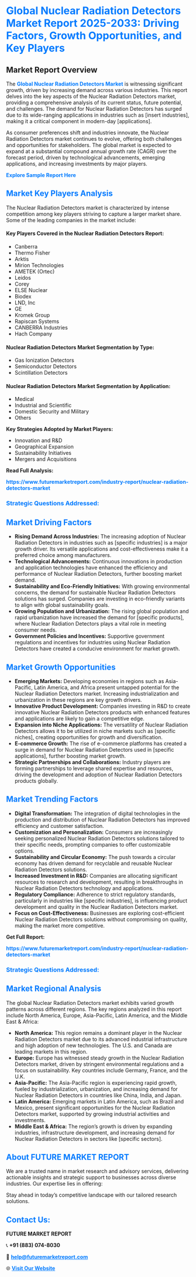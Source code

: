 <h1 style="color: #007BFF;">Global Nuclear Radiation Detectors Market Report 2025-2033: Driving Factors, Growth Opportunities, and Key Players</h1>

<section id="overview">
<h2>Market Report Overview</h2>
<p>The <a href="https://www.futuremarketreport.com/industry-report/nuclear-radiation-detectors-market" style="color: #007BFF; text-decoration: none;"><strong>Global Nuclear Radiation Detectors Market</strong></a> is witnessing significant growth, driven by increasing demand across various industries. This report delves into the key aspects of the Nuclear Radiation Detectors market, providing a comprehensive analysis of its current status, future potential, and challenges. The demand for Nuclear Radiation Detectors has surged due to its wide-ranging applications in industries such as [insert industries], making it a critical component in modern-day [applications].</p>
<p>As consumer preferences shift and industries innovate, the Nuclear Radiation Detectors market continues to evolve, offering both challenges and opportunities for stakeholders. The global market is expected to expand at a substantial compound annual growth rate (CAGR) over the forecast period, driven by technological advancements, emerging applications, and increasing investments by major players.</p>
</section>

<section id="overview">
<p><a href="https://www.futuremarketreport.com/request-sample/reportId=58247" style="color: #007BFF; text-decoration: none;"><strong>Explore Sample Report Here</strong></a></p>
</section>

<section id="key-players">
<h2 style="color: #007BFF;">Market Key Players Analysis</h2>
<p>The Nuclear Radiation Detectors market is characterized by intense competition among key players striving to capture a larger market share. Some of the leading companies in the market include:</p>
<h4>Key Players Covered in the Nuclear Radiation Detectors Report:</h4>
<ul><li>Canberra</li><li>Thermo Fisher</li><li>Arktis</li><li>Mirion Technologies</li><li>AMETEK (Ortec)</li><li>Leidos</li><li>Corey</li><li>ELSE Nuclear</li><li>Biodex</li><li>LND, Inc</li><li>GE</li><li>Kromek Group</li><li>Rapiscan Systems</li><li>CANBERRA Industries</li><li>Hach Company</li></ul>
<h4>Nuclear Radiation Detectors Market Segmentation by Type:</h4>
<ul><li>Gas Ionization Detectors</li><li>Semiconductor Detectors</li><li>Scintillation Detectors</li></ul>

<h4>Nuclear Radiation Detectors Market Segmentation by Application:</h4>
<ul><li>Medical</li><li>Industrial and Scientific</li><li>Domestic Security and Military</li><li>Others</li></ul>
<p><strong>Key Strategies Adopted by Market Players:</strong></p>
<ul>
<li>Innovation and R&D</li>
<li>Geographical Expansion</li>
<li>Sustainability Initiatives</li>
<li>Mergers and Acquisitions</li>
</ul>
</section>

<section>
<p><strong>Read Full Analysis: </strong></p><a href="https://www.futuremarketreport.com/industry-report/nuclear-radiation-detectors-market" style="color: #007BFF; text-decoration: none;"><strong>https://www.futuremarketreport.com/industry-report/nuclear-radiation-detectors-market</strong></a>
<h3 style="color: #007BFF;">Strategic Questions Addressed:</h3>
</section>

<section id="driving-factors">
<h2 style="color: #007BFF;">Market Driving Factors</h2>
<ul>
<li><strong>Rising Demand Across Industries:</strong> The increasing adoption of Nuclear Radiation Detectors in industries such as [specific industries] is a major growth driver. Its versatile applications and cost-effectiveness make it a preferred choice among manufacturers.</li>
<li><strong>Technological Advancements:</strong> Continuous innovations in production and application technologies have enhanced the efficiency and performance of Nuclear Radiation Detectors, further boosting market demand.</li>
<li><strong>Sustainability and Eco-Friendly Initiatives:</strong> With growing environmental concerns, the demand for sustainable Nuclear Radiation Detectors solutions has surged. Companies are investing in eco-friendly variants to align with global sustainability goals.</li>
<li><strong>Growing Population and Urbanization:</strong> The rising global population and rapid urbanization have increased the demand for [specific products], where Nuclear Radiation Detectors plays a vital role in meeting consumer needs.</li>
<li><strong>Government Policies and Incentives:</strong> Supportive government regulations and incentives for industries using Nuclear Radiation Detectors have created a conducive environment for market growth.</li>
</ul>
</section>

<section id="growth-opportunities">
<h2 style="color: #007BFF;">Market Growth Opportunities</h2>
<ul>
<li><strong>Emerging Markets:</strong> Developing economies in regions such as Asia-Pacific, Latin America, and Africa present untapped potential for the Nuclear Radiation Detectors market. Increasing industrialization and urbanization in these regions are key growth drivers.</li>
<li><strong>Innovative Product Development:</strong> Companies investing in R&D to create innovative Nuclear Radiation Detectors products with enhanced features and applications are likely to gain a competitive edge.</li>
<li><strong>Expansion into Niche Applications:</strong> The versatility of Nuclear Radiation Detectors allows it to be utilized in niche markets such as [specific niches], creating opportunities for growth and diversification.</li>
<li><strong>E-commerce Growth:</strong> The rise of e-commerce platforms has created a surge in demand for Nuclear Radiation Detectors used in [specific applications], further boosting market growth.</li>
<li><strong>Strategic Partnerships and Collaborations:</strong> Industry players are forming partnerships to leverage shared expertise and resources, driving the development and adoption of Nuclear Radiation Detectors products globally.</li>
</ul>
</section>

<section id="trending-factors">
<h2 style="color: #007BFF;">Market Trending Factors</h2>
<ul>
<li><strong>Digital Transformation:</strong> The integration of digital technologies in the production and distribution of Nuclear Radiation Detectors has improved efficiency and customer satisfaction.</li>
<li><strong>Customization and Personalization:</strong> Consumers are increasingly seeking personalized Nuclear Radiation Detectors solutions tailored to their specific needs, prompting companies to offer customizable options.</li>
<li><strong>Sustainability and Circular Economy:</strong> The push towards a circular economy has driven demand for recyclable and reusable Nuclear Radiation Detectors solutions.</li>
<li><strong>Increased Investment in R&D:</strong> Companies are allocating significant resources to research and development, resulting in breakthroughs in Nuclear Radiation Detectors technology and applications.</li>
<li><strong>Regulatory Compliance:</strong> Adherence to strict regulatory standards, particularly in industries like [specific industries], is influencing product development and quality in the Nuclear Radiation Detectors market.</li>
<li><strong>Focus on Cost-Effectiveness:</strong> Businesses are exploring cost-efficient Nuclear Radiation Detectors solutions without compromising on quality, making the market more competitive.</li>
</ul>
</section>

<section>
<p><strong>Get Full Report: </strong></p><a href="https://www.futuremarketreport.com/industry-report/nuclear-radiation-detectors-market" style="color: #007BFF; text-decoration: none;"><strong>https://www.futuremarketreport.com/industry-report/nuclear-radiation-detectors-market</strong></a>
<h3 style="color: #007BFF;">Strategic Questions Addressed:</h3>
</section>


<section id="regional-analysis">
<h2 style="color: #007BFF;">Market Regional Analysis</h2>
<p>The global Nuclear Radiation Detectors market exhibits varied growth patterns across different regions. The key regions analyzed in this report include North America, Europe, Asia-Pacific, Latin America, and the Middle East & Africa:</p>
<ul>
<li><strong>North America:</strong> This region remains a dominant player in the Nuclear Radiation Detectors market due to its advanced industrial infrastructure and high adoption of new technologies. The U.S. and Canada are leading markets in this region.</li>
<li><strong>Europe:</strong> Europe has witnessed steady growth in the Nuclear Radiation Detectors market, driven by stringent environmental regulations and a focus on sustainability. Key countries include Germany, France, and the U.K.</li>
<li><strong>Asia-Pacific:</strong> The Asia-Pacific region is experiencing rapid growth, fueled by industrialization, urbanization, and increasing demand for Nuclear Radiation Detectors in countries like China, India, and Japan.</li>
<li><strong>Latin America:</strong> Emerging markets in Latin America, such as Brazil and Mexico, present significant opportunities for the Nuclear Radiation Detectors market, supported by growing industrial activities and investments.</li>
<li><strong>Middle East & Africa:</strong> The region’s growth is driven by expanding industries, infrastructure development, and increasing demand for Nuclear Radiation Detectors in sectors like [specific sectors].</li>
</ul>
</section>

<footer>
<h2 style="color: #007BFF;">About FUTURE MARKET REPORT</h2>
<p>We are a trusted name in market research and advisory services, delivering actionable insights and strategic support to businesses across diverse industries. Our expertise lies in offering:</p>

<p>Stay ahead in today’s competitive landscape with our tailored research solutions.</p>

<h2 style="color: #007BFF;">Contact Us:</h2>
<p><strong>FUTURE MARKET REPORT</strong></p>
<p>📞 <strong>+91 (883) 074-8030</strong></p>
<p>📧 <strong><a href="mailto:help@futuremarketreport.com" style="color: #007BFF;">help@futuremarketreport.com</a></strong></p>
<p>🌐 <strong><a href="https://www.futuremarketreport.com/" style="color: #007BFF;">Visit Our Website</a></strong></p>
</footer>
